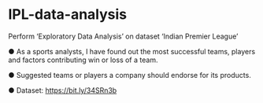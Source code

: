 # IPL-data-analysis

Perform ‘Exploratory Data Analysis’ on dataset ‘Indian Premier League’

● As a sports analysts, I have found out the most successful teams, players and factors
contributing win or loss of a team.

● Suggested teams or players a company should endorse for its products.

● Dataset: https://bit.ly/34SRn3b
